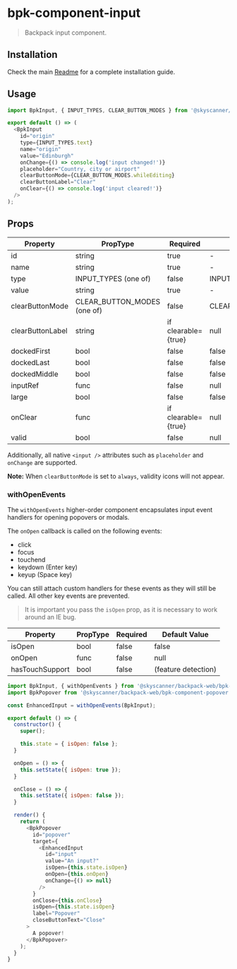 # bpk-component-input

> Backpack input component.

## Installation

Check the main [Readme](https://github.com/skyscanner/backpack#usage) for a complete installation guide.

## Usage

```js
import BpkInput, { INPUT_TYPES, CLEAR_BUTTON_MODES } from '@skyscanner/backpack-web/bpk-component-input';

export default () => (
  <BpkInput
    id="origin"
    type={INPUT_TYPES.text}
    name="origin"
    value="Edinburgh"
    onChange={() => console.log('input changed!')}
    placeholder="Country, city or airport"
    clearButtonMode={CLEAR_BUTTON_MODES.whileEditing}
    clearButtonLabel="Clear"
    onClear={() => console.log('input cleared!')}
  />
);
```

## Props

| Property         | PropType             | Required                  | Default Value            |
| ---------------- | -------------------------- | ------------------- | ------------------------ |
| id               | string                     | true                | -                        |
| name             | string                     | true                | -                        |
| type             | INPUT_TYPES (one of)       | false               | INPUT_TYPES.text         |
| value            | string                     | true                | -                        |
| clearButtonMode  | CLEAR_BUTTON_MODES (one of)| false               | CLEAR_BUTTON_MODES.never |
| clearButtonLabel | string                     | if clearable={true} | null                     |
| dockedFirst      | bool                       | false               | false                    |
| dockedLast       | bool                       | false               | false                    |
| dockedMiddle     | bool                       | false               | false                    |
| inputRef         | func                       | false               | null                     |
| large            | bool                       | false               | false                    |
| onClear          | func                       | if clearable={true} | null                     |
| valid            | bool                       | false               | null                     |

Additionally, all native `<input />` attributes such as `placeholder` and `onChange` are supported.

**Note:** When `clearButtonMode` is set to `always`, validity icons will not appear.

### withOpenEvents

The `withOpenEvents` higher-order component encapsulates input event handlers for opening popovers or modals.

The `onOpen` callback is called on the following events:

* click
* focus
* touchend
* keydown (Enter key)
* keyup (Space key)

You can still attach custom handlers for these events as they will still be called. All other key events are prevented.

> It is important you pass the `isOpen` prop, as it is necessary to work around an IE bug.

| Property        | PropType             | Required  | Default Value       |
| --------------- | -------------------- | --------- | ------------------- |
| isOpen          | bool                 | false     | false               |
| onOpen          | func                 | false     | null                |
| hasTouchSupport | bool                 | false     | (feature detection) |

```js
import BpkInput, { withOpenEvents } from '@skyscanner/backpack-web/bpk-component-input';
import BpkPopover from '@skyscanner/backpack-web/bpk-component-popover';

const EnhancedInput = withOpenEvents(BpkInput);

export default () => {
  constructor() {
    super();

    this.state = { isOpen: false };
  }

  onOpen = () => {
    this.setState({ isOpen: true });
  }

  onClose = () => {
    this.setState({ isOpen: false });
  }

  render() {
    return (
      <BpkPopover
        id="popover"
        target={
          <EnhancedInput
            id="input"
            value="An input?"
            isOpen={this.state.isOpen}
            onOpen={this.onOpen}
            onChange={() => null}
          />
        }
        onClose={this.onClose}
        isOpen={this.state.isOpen}
        label="Popover"
        closeButtonText="Close"
      >
        A popover!
      </BpkPopover>
    );
  }
}
```

